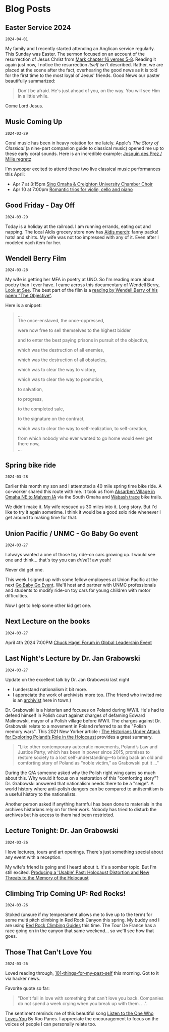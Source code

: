 # Blog Posts

## Easter Service 2024

`2024-04-01`

My family and I recently started attending an Anglican service regularly. This Sunday was Easter. The sermon focused on an account of the resurrection of Jesus Christ from [Mark chapter 16 verses 5-8](https://www.biblegateway.com/passage/?search=Mark+16%3A5-8&version=ESV). Reading it again just now, I notice the resurrection _itself_ isn't described. Rather, we are placed at the scene after the fact, overhearing the good news as it is told for the first time to the most loyal of Jesus' friends. Good News our paster beautifully summarized:

> Don't be afraid. He's just ahead of you, on the way. You will see Him in a little while.

Come Lord Jesus.

## Music Coming Up

`2024-03-29`

Coral music has been in heavy rotation for me lately. Apple's _The Story of Classical_ (a nine-part companion guide to classical music) opened me up to these early coral sounds.
Here is an incredible example: 
[Josquin des Prez / Mille regretz](https://m.youtube.com/watch?v=dkfVzCZ68_Q)

I'm swooper excited to attend these two live classical music performances this April:

- Apr 7 at 3:15pm [Sing Omaha & Creighton University Chamber Choir](https://calendar.boomte.ch/single/uA8wA8K0xW2A8cH9lM6cw)
- Apr 10 at 7:00pm [Romantic trios for violin, cello and piano](https://www.omahachambermusic.org/salud-al-amor?fbclid=IwAR2UYFAD5wQCobnOdXW6d8wxE6hO1yf1rNzSltvv7TALxl58ggGJ2GQ4Wf0)

## Good Friday - Day Off

`2024-03-29`

Today is a holiday at the railroad. 
I am running errands, eating out and napping. 
The local Aldis grocery store now has
 [Aldis merch](https://www.aldi.us/products/aldi-gear/): fanny packs! hats! and shirts.
My wife was not too impressed with any of it. 
Even after I modeled each item for her.


## Wendell Berry Film

`2024-03-28`

My wife is getting her MFA in poetry at UNO. So I'm reading more about poetry than I ever have. I came across this documentary of Wendell Berry, [Look at See](https://www.lookandseefilm.com/). The best part of the film is a [reading by Wendell Berry of his poem "The Objective"](https://vimeo.com/327923084).

Here is a snippet:

> ...  
> The once-enslaved, the once-oppressed,  
> 
> were now free to sell themselves to the highest bidder  
> 
> and to enter the best paying prisons in pursuit of the objective,  
> 
> which was the destruction of all enemies,  
> 
> which was the destruction of all obstacles,  
> 
> which was to clear the way to victory,  
> 
> which was to clear the way to promotion,  
> 
> to salvation,  
> 
> to progress,  
> 
> to the completed sale,  
> 
> to the signature on the contract,  
> 
> which was to clear the way to self-realization, to self-creation,  
> 
> from which nobody who ever wanted to go home would ever get there now,  
> ...  


## Spring bike ride

`2024-03-28`

Earlier this month my son and I attempted a 40 mile spring time bike ride. A co-worker shared this route with me. It took us from [Aksarben Village in Omaha NE to Malvern IA](https://ridewithgps.com/routes/45823266) via the South Omaha and [Wabash trace](https://www.wabashtrace.org/) bike trails.

We didn't make it. My wife rescued us 30 miles into it. Long story. But I'd like to try it again sometime. I think it would be a good solo ride whenever I get around to making time for that.


## Union Pacific / UNMC - Go Baby Go event

`2024-03-27`

I always wanted a one of those toy ride-on cars growing up. I would see one and think... that's toy  you can *drive*?! aw yeah! 

Never did get one. 

 This week I signed up with some fellow employees at Union Pacific at the next [Go Baby Go Event](https://www.unmc.edu/mmi/services/pt/gobabygo/index.html). We'll host and partner with UNMC professionals and students to modify ride-on toy cars for young children with motor difficulties.  
 
 Now I get to help some other kid get one.

## Next Lecture on the books

`2024-03-27`

April 4th 2024 7:00PM [Chuck Hagel Forum in Global Leadership Event](https://www.unomaha.edu/special-events/chuck-hagel-forum-in-global-leadership/index.php)

## Last Night's Lecture by Dr. Jan Grabowski 

`2024-03-27`

Update on the excellent talk by Dr. Jan Grabowski last night
-  I understand nationalism it bit more. 
-  I appreciate the work of archivists more too. (The friend who invited me is an [archivist](https://www.unomaha.edu/criss-library/archives-and-special-collections/hagel-archives.php) here in town.)

Dr. Grabowski is a historian and focuses on Poland during WWII. He's had to defend himself in Polish court against charges of defaming Edward Malinowski, mayor of a Polish village before WWII. The charges against Dr. Grabowski relate to a movement in Poland referred to as the "Polish memory wars". This 2021 New Yorker article : [The Historians Under Attack for Exploring Poland’s Role in the Holocaust](https://www.newyorker.com/news/our-columnists/the-historians-under-attack-for-exploring-polands-role-in-the-holocaust) provides a great summary.

 > "Like other contemporary autocratic movements, Poland’s Law and Justice Party, which has been in power since 2015, promises to restore society to a lost self-understanding—to bring back an old and comforting story of Poland as “noble victim,” as Grabowski put it ..."

 During the Q/A someone asked why the Polish right wing cares so much about this. Why would it focus on a restoration of this "comforting story"? 
Dr. Grabowski answered that nationalism needs there to be a "seige". A world history where anti-polish dangers can be compared to antisemitism is a useful history to the nationalists. 

Another person asked if anything harmful has been done to materials in the archives historians rely on for their work. Nobody has tried to disturb the archives but his access to them had been restricted. 



## Lecture Tonight: Dr. Jan Grabowski

`2024-03-26`

I love lectures, tours and art openings. There's just something special about any event with a reception.

My wife's friend is going and I heard about it. It's a somber topic. But I'm still excited.  [Producing a 'Usable' Past: Holocaust Distortion and New Threats to the Memory of the Holocaust
](https://events.unomaha.edu/event/producing_a_usable_past_holocaust_distortion_and_new_threats_to_the_memory_of_the_holocaust)


## Climbing Trip Coming UP: Red Rocks!

`2024-03-26`

Stoked (unsure if my temperament allows me to live up to the term) for some multi pitch climbing in Red Rock Canyon this spring.  My buddy and I are using [Red Rock Climbing Guides](https://www.redrockclimbingcenter.com/climbingguides) this time. The Tour De France has a race going on in the canyon that same weekend... so we'll see how that goes.

## Those That Can't Love You

`2024-03-26`

Loved reading through, [101-things-for-my-past-self](https://www.approachwithalacrity.com/101-things-for-my-past-self/?utm_source=tldrnewsletter) this morning. Got to it via hacker news.

Favorite quote so far: 

> "Don't fall in love with something that can't love you back. Companies do not spend a week crying when you break up with them. ...". 

The sentiment reminds me of this beautiful song  [Listen to the One Who Loves You](https://genius.com/Roo-panes-listen-to-the-one-who-loves-you-lyrics) By Roo Panes. I appreciate the encouragement to focus on the voices of people I can personally relate too.

